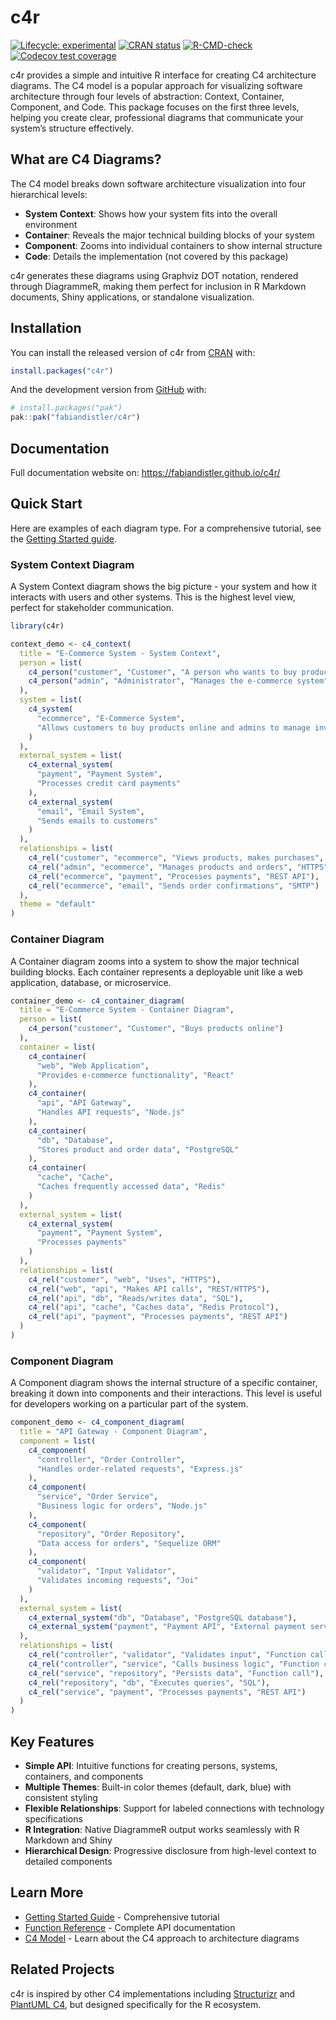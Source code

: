 
<!-- README.md is generated from README.Rmd. Please edit that file -->

# c4r

<!-- badges: start -->

[![Lifecycle:
experimental](https://img.shields.io/badge/lifecycle-experimental-orange.svg)](https://lifecycle.r-lib.org/articles/stages.html#experimental)
[![CRAN
status](https://www.r-pkg.org/badges/version/c4r)](https://CRAN.R-project.org/package=c4r)
[![R-CMD-check](https://github.com/fabiandistler/c4r/actions/workflows/R-CMD-check.yaml/badge.svg)](https://github.com/fabiandistler/c4r/actions/workflows/R-CMD-check.yaml)
[![Codecov test
coverage](https://codecov.io/gh/fabiandistler/c4r/graph/badge.svg)](https://app.codecov.io/gh/fabiandistler/c4r)
<!-- badges: end -->

c4r provides a simple and intuitive R interface for creating C4
architecture diagrams. The C4 model is a popular approach for
visualizing software architecture through four levels of abstraction:
Context, Container, Component, and Code. This package focuses on the
first three levels, helping you create clear, professional diagrams that
communicate your system’s structure effectively.

## What are C4 Diagrams?

The C4 model breaks down software architecture visualization into four
hierarchical levels:

- **System Context**: Shows how your system fits into the overall
  environment
- **Container**: Reveals the major technical building blocks of your
  system  
- **Component**: Zooms into individual containers to show internal
  structure
- **Code**: Details the implementation (not covered by this package)

c4r generates these diagrams using Graphviz DOT notation, rendered
through DiagrammeR, making them perfect for inclusion in R Markdown
documents, Shiny applications, or standalone visualization.

## Installation

You can install the released version of c4r from
[CRAN](https://CRAN.R-project.org) with:

``` r
install.packages("c4r")
```

And the development version from [GitHub](https://github.com/) with:

``` r
# install.packages("pak")
pak::pak("fabiandistler/c4r")
```

## Documentation

Full documentation website on: <https://fabiandistler.github.io/c4r/>

## Quick Start

Here are examples of each diagram type. For a comprehensive tutorial,
see the [Getting Started
guide](https://fabiandistler.github.io/c4r/articles/getting-started.html).

### System Context Diagram

A System Context diagram shows the big picture - your system and how it
interacts with users and other systems. This is the highest level view,
perfect for stakeholder communication.

``` r
library(c4r)
```

``` r
context_demo <- c4_context(
  title = "E-Commerce System - System Context",
  person = list(
    c4_person("customer", "Customer", "A person who wants to buy products online"),
    c4_person("admin", "Administrator", "Manages the e-commerce system")
  ),
  system = list(
    c4_system(
      "ecommerce", "E-Commerce System",
      "Allows customers to buy products online and admins to manage inventory"
    )
  ),
  external_system = list(
    c4_external_system(
      "payment", "Payment System",
      "Processes credit card payments"
    ),
    c4_external_system(
      "email", "Email System",
      "Sends emails to customers"
    )
  ),
  relationships = list(
    c4_rel("customer", "ecommerce", "Views products, makes purchases", "HTTPS"),
    c4_rel("admin", "ecommerce", "Manages products and orders", "HTTPS"),
    c4_rel("ecommerce", "payment", "Processes payments", "REST API"),
    c4_rel("ecommerce", "email", "Sends order confirmations", "SMTP")
  ),
  theme = "default"
)
```

### Container Diagram

A Container diagram zooms into a system to show the major technical
building blocks. Each container represents a deployable unit like a web
application, database, or microservice.

``` r
container_demo <- c4_container_diagram(
  title = "E-Commerce System - Container Diagram",
  person = list(
    c4_person("customer", "Customer", "Buys products online")
  ),
  container = list(
    c4_container(
      "web", "Web Application",
      "Provides e-commerce functionality", "React"
    ),
    c4_container(
      "api", "API Gateway",
      "Handles API requests", "Node.js"
    ),
    c4_container(
      "db", "Database",
      "Stores product and order data", "PostgreSQL"
    ),
    c4_container(
      "cache", "Cache",
      "Caches frequently accessed data", "Redis"
    )
  ),
  external_system = list(
    c4_external_system(
      "payment", "Payment System",
      "Processes payments"
    )
  ),
  relationships = list(
    c4_rel("customer", "web", "Uses", "HTTPS"),
    c4_rel("web", "api", "Makes API calls", "REST/HTTPS"),
    c4_rel("api", "db", "Reads/writes data", "SQL"),
    c4_rel("api", "cache", "Caches data", "Redis Protocol"),
    c4_rel("api", "payment", "Processes payments", "REST API")
  )
)
```

### Component Diagram

A Component diagram shows the internal structure of a specific
container, breaking it down into components and their interactions. This
level is useful for developers working on a particular part of the
system.

``` r
component_demo <- c4_component_diagram(
  title = "API Gateway - Component Diagram",
  component = list(
    c4_component(
      "controller", "Order Controller",
      "Handles order-related requests", "Express.js"
    ),
    c4_component(
      "service", "Order Service",
      "Business logic for orders", "Node.js"
    ),
    c4_component(
      "repository", "Order Repository",
      "Data access for orders", "Sequelize ORM"
    ),
    c4_component(
      "validator", "Input Validator",
      "Validates incoming requests", "Joi"
    )
  ),
  external_system = list(
    c4_external_system("db", "Database", "PostgreSQL database"),
    c4_external_system("payment", "Payment API", "External payment service")
  ),
  relationships = list(
    c4_rel("controller", "validator", "Validates input", "Function call"),
    c4_rel("controller", "service", "Calls business logic", "Function call"),
    c4_rel("service", "repository", "Persists data", "Function call"),
    c4_rel("repository", "db", "Executes queries", "SQL"),
    c4_rel("service", "payment", "Processes payments", "REST API")
  )
)
```

## Key Features

- **Simple API**: Intuitive functions for creating persons, systems,
  containers, and components
- **Multiple Themes**: Built-in color themes (default, dark, blue) with
  consistent styling
- **Flexible Relationships**: Support for labeled connections with
  technology specifications
- **R Integration**: Native DiagrammeR output works seamlessly with R
  Markdown and Shiny
- **Hierarchical Design**: Progressive disclosure from high-level
  context to detailed components

## Learn More

- [Getting Started
  Guide](https://fabiandistler.github.io/c4r/articles/getting-started.html) -
  Comprehensive tutorial
- [Function Reference](https://fabiandistler.github.io/c4r/reference/) -
  Complete API documentation  
- [C4 Model](https://c4model.com/) - Learn about the C4 approach to
  architecture diagrams

## Related Projects

c4r is inspired by other C4 implementations including
[Structurizr](https://structurizr.com/) and [PlantUML
C4](https://github.com/plantuml-stdlib/C4-PlantUML), but designed
specifically for the R ecosystem.
